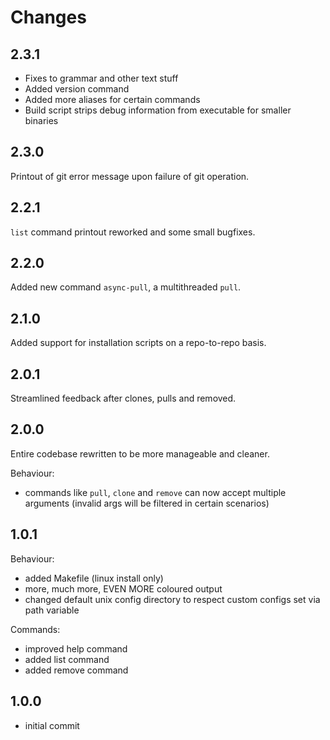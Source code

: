 # Changes

## 2.3.1

* Fixes to grammar and other text stuff
* Added version command
* Added more aliases for certain commands
* Build script strips debug information from executable for smaller binaries


## 2.3.0

Printout of git error message upon failure of git operation.

## 2.2.1

`list` command printout reworked and some small bugfixes.

## 2.2.0

Added new command `async-pull`, a multithreaded `pull`.

## 2.1.0

Added support for installation scripts on a repo-to-repo basis.

## 2.0.1

Streamlined feedback after clones, pulls and removed.

## 2.0.0

Entire codebase rewritten to be more manageable and cleaner.

Behaviour:

* commands like `pull`, `clone` and `remove` can now accept multiple arguments (invalid args will be filtered in certain scenarios)

## 1.0.1

Behaviour:

* added Makefile (linux install only)
* more, much more, EVEN MORE coloured output
* changed default unix config directory to respect custom configs set via path variable

Commands:

* improved help command
* added list command
* added remove command

## 1.0.0

* initial commit
